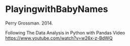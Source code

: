 PlayingwithBabyNames
====================
Perry Grossman. 2014.

Following The Data Analysis in Python with Pandas Video https://www.youtube.com/watch?v=w26x-z-BdWQ
